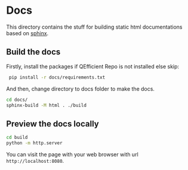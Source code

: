 # Docs

This directory contains the stuff for building static html documentations based on [sphinx](https://www.sphinx-doc.org/en/master/).


## Build the docs
Firstly, install the packages if QEfficient Repo is not installed else skip:

```sh
 pip install -r docs/requirements.txt
```

And then, change directory to docs folder to make the docs.

```sh
cd docs/
sphinx-build -M html . ./build
```
## Preview the docs locally
 
```bash
cd build
python -m http.server
```
You can visit the page with your web browser with url `http://localhost:8080`.